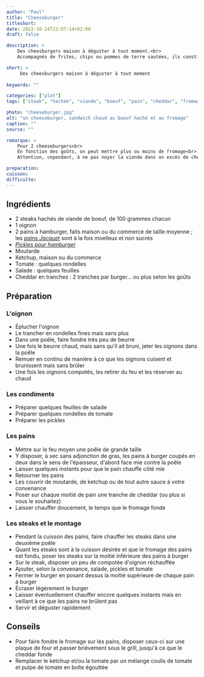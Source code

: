 ```yaml
---
author: "Paul"
title: "Cheeseburger"
titleshort:
date: 2022-10-24T23:07:14+02:00
draft: false

description: >
    Des cheesburgers maison à déguster à tout moment.<br>
    Accompagnés de frites, chips ou pommes de terre sautées, ils constitueront un véritable repas.

short: >
     Des cheesburgers maison à déguster à tout moment
    
keywords: ""

categories: ["plat"]
tags: ["steak", "hachée", "viande", "boeuf", "pain", "cheddar", "fromage", "burger", "ketchup", "moutarde", "sauce"]

photo: "cheeseburger.jpg"
alt: "un cheeseburger, sandwich chaud au boeuf haché et au fromage"
caption: ""
source: ""

remarque: >
    Pour 2 cheeseburgers<br>
    En fonction des goûts, on peut mettre plus ou moins de fromage<br>
    Attention, cependant, à ne pas noyer la viande dans un excès de cheddar

preparation: 
cuisson: 
difficulte:
---
```



## Ingrédients
- 2 steaks hachés de viande de boeuf, de 100 grammes chacun
- 1 oignon
- 2 pains à hamburger, faits maison ou du commerce de taille moyenne ; les *[pains Jacquet](https://www.painsjacquet.com/produits/classic-burger-nature-x6-sans-additifs/)* sont à la fois moelleux et non sucrés
- *[Pickles pour hamburger](https://www.recette-americaine.com/condiments/vrais-pickles-americains.php)*
- Moutarde
- Ketchup, maison ou du commerce
- Tomate : quelques rondelles
- Salade : quelques feuilles
- Cheddar en tranches : 2 tranches par burger... ou plus selon les goûts
## Préparation
### L'oignon
- Éplucher l'oignon
- Le trancher en rondelles fines mais sans plus
- Dans une poêle, faire fondre très peu de beurre
- Une fois le beurre chaud, mais sans qu'il ait bruni, jeter les oignons dans la poêle
- Remuer en continu de manière à ce que les oignons cuisent et brunissent mais sans brûler
- Une fois les oignons compotés, les retirer du feu et les réserver au chaud
### Les condiments
- Préparer quelques feuilles de salade
- Préparer quelques rondelles de tomate
- Préparer les pickles
### Les pains
- Mettre sur le feu moyen une poêle de grande taille
- Y disposer, à sec sans adjonction de gras, les pains à burger coupés en deux dans le sens de l'épaisseur, d'abord face mie contre la poêle
- Laisser quelques instants pour que le pain chauffe côté mie
- Retourner les pains
- Les couvrir de moutarde, de ketchup ou de tout autre sauce à votre convenance
- Poser sur chaque moitié de pain une tranche de cheddar (ou plus si vous le souhaitez)
- Laisser chauffer doucement, le temps que le fromage fonde
### Les steaks et le montage
- Pendant la cuisson des pains, faire chauffer les steaks dans une deuxième poêle
- Quant les steaks sont à la cuisson désirée et que le fromage des pains est fondu, poser les steaks sur la moitié inférieure des pains à burger
- Sur le steak, disposer un peu de compotée d'oignon réchauffée
- Ajouter, selon la convenance, salade, pickles et tomate
- Fermer le burger en posant dessus la moitié supérieure de chaque pain à burger
- Écraser légèrement le burger
- Laisser éventuellement chauffer encore quelques instants mais en veillant à ce que les pains ne brûlent pas
- Servir et déguster rapidement
## Conseils
- Pour faire fondre le fromage sur les pains, disposer ceux-ci sur une plaque de four et passer brièvement sous le grill, jusqu'à ce que le cheddar fonde
- Remplacer le ketchup et/ou la tomate par un mélange coulis de tomate et pulpe de tomate en boîte égouttée